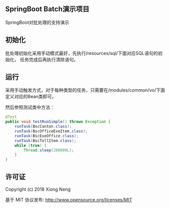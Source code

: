## SpringBoot Batch演示项目

SpringBoot对批处理的支持演示

## 初始化

批处理初始化采用手动模式最好，先执行/resources/sql/下面对应SQL语句的初始化，
任务完成后再执行清除语句。

## 运行

采用手动触发方式，对于每种类型的任务，只需要在/modules/common/vo/下面定义对应的Bean类即可。

然后参照测试类中方法：

``` java
@Test
public void testRunSimple() throws Exception {
    runTask(BscCanton.class);
    runTask(BscOfficeExeItem.class);
    runTask(BscExeOffice.class);
    runTask(BscTollItem.class);
    while (true) {
        Thread.sleep(200000L);
    }
}
```

## 许可证

Copyright (c) 2018 Xiong Neng

基于 MIT 协议发布: <http://www.opensource.org/licenses/MIT>

